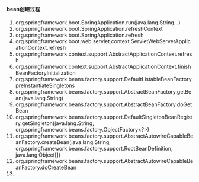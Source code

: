 #### bean创建过程
1. org.springframework.boot.SpringApplication.run(java.lang.String...)
2. org.springframework.boot.SpringApplication.refreshContext
3. org.springframework.boot.SpringApplication.refresh
4. org.springframework.boot.web.servlet.context.ServletWebServerApplicationContext.refresh
5. org.springframework.context.support.AbstractApplicationContext.refresh
6. org.springframework.context.support.AbstractApplicationContext.finishBeanFactoryInitialization
7. org.springframework.beans.factory.support.DefaultListableBeanFactory.preInstantiateSingletons
8. org.springframework.beans.factory.support.AbstractBeanFactory.getBean(java.lang.String)
9. org.springframework.beans.factory.support.AbstractBeanFactory.doGetBean
10. org.springframework.beans.factory.support.DefaultSingletonBeanRegistry.getSingleton(java.lang.String, org.springframework.beans.factory.ObjectFactory<?>)
11. org.springframework.beans.factory.support.AbstractAutowireCapableBeanFactory.createBean(java.lang.String, org.springframework.beans.factory.support.RootBeanDefinition, java.lang.Object[])
12. org.springframework.beans.factory.support.AbstractAutowireCapableBeanFactory.doCreateBean
13. 